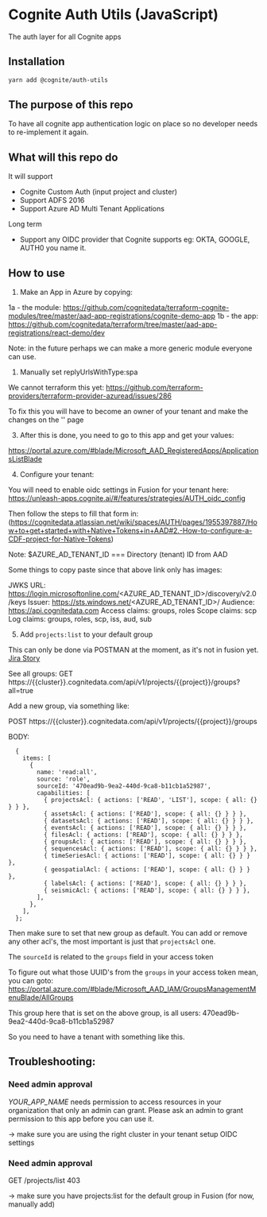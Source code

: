 # Cognite Auth Utils (JavaScript)

The auth layer for all Cognite apps

## Installation

```sh
yarn add @cognite/auth-utils
```

## The purpose of this repo

To have all cognite app authentication logic on place so no developer needs to re-implement it again.

## What will this repo do

It will support

- Cognite Custom Auth (input project and cluster)
- Support ADFS 2016
- Support Azure AD Multi Tenant Applications

Long term

- Support any OIDC provider that Cognite supports eg: OKTA, GOOGLE, AUTH0 you name it.

## How to use

1. Make an App in Azure by copying:
  
  1a - the module: https://github.com/cognitedata/terraform-cognite-modules/tree/master/aad-app-registrations/cognite-demo-app
  1b - the app: https://github.com/cognitedata/terraform/tree/master/aad-app-registrations/react-demo/dev

Note: in the future perhaps we can make a more generic module everyone can use.

1. Manually set replyUrlsWithType:spa 
 
We cannot terraform this yet: https://github.com/terraform-providers/terraform-provider-azuread/issues/286

To fix this you will have to become an owner of your tenant and make the changes on the '' page

3. After this is done, you need to go to this app and get your values:

https://portal.azure.com/#blade/Microsoft_AAD_RegisteredApps/ApplicationsListBlade

4. Configure your tenant:

You will need to enable oidc settings in Fusion for your tenant here: https://unleash-apps.cognite.ai/#/features/strategies/AUTH_oidc_config

Then follow the steps to fill that form in: (https://cognitedata.atlassian.net/wiki/spaces/AUTH/pages/1955397887/How+to+get+started+with+Native+Tokens+in+AAD#2.-How-to-configure-a-CDF-project-for-Native-Tokens)

Note: $AZURE_AD_TENANT_ID === Directory (tenant) ID from AAD

Some things to copy paste since that above link only has images:

JWKS URL: https://login.microsoftonline.com/<AZURE_AD_TENANT_ID>/discovery/v2.0/keys
Issuer: https://sts.windows.net/<AZURE_AD_TENANT_ID>/
Audience: https://api.cognitedata.com
Access claims: groups, roles
Scope claims: scp
Log claims: groups, roles, scp, iss, aud, sub

5. Add `projects:list` to your default group

This can only be done via POSTMAN at the moment, as it's not in fusion yet. [Jira Story](https://cognitedata.atlassian.net/browse/AUTH-457?focusedCommentId=102987)

See all groups:
GET https://{{cluster}}.cognitedata.com/api/v1/projects/{{project}}/groups?all=true

Add a new group, via something like:

POST https://{{cluster}}.cognitedata.com/api/v1/projects/{{project}}/groups

BODY:
```
  {
    items: [
      {
        name: 'read:all',
        source: 'role',
        sourceId: '470ead9b-9ea2-440d-9ca8-b11cb1a52987',
        capabilities: [
          { projectsAcl: { actions: ['READ', 'LIST'], scope: { all: {} } } },
          { assetsAcl: { actions: ['READ'], scope: { all: {} } } },
          { datasetsAcl: { actions: ['READ'], scope: { all: {} } } },
          { eventsAcl: { actions: ['READ'], scope: { all: {} } } },
          { filesAcl: { actions: ['READ'], scope: { all: {} } } },
          { groupsAcl: { actions: ['READ'], scope: { all: {} } } },
          { sequencesAcl: { actions: ['READ'], scope: { all: {} } } },
          { timeSeriesAcl: { actions: ['READ'], scope: { all: {} } } },
          { geospatialAcl: { actions: ['READ'], scope: { all: {} } } },
          { labelsAcl: { actions: ['READ'], scope: { all: {} } } },
          { seismicAcl: { actions: ['READ'], scope: { all: {} } } },
        ],
      },
    ],
  };
```

Then make sure to set that new group as default. You can add or remove any other acl's, the most important is just that `projectsAcl` one.

The `sourceId` is related to the `groups` field in your access token

To figure out what those UUID's from the `groups` in your access token mean, you can goto: https://portal.azure.com/#blade/Microsoft_AAD_IAM/GroupsManagementMenuBlade/AllGroups

This group here that is set on the above group, is all users: 470ead9b-9ea2-440d-9ca8-b11cb1a52987

So you need to have a tenant with something like this.

## Troubleshooting:

### Need admin approval

_YOUR_APP_NAME_ needs permission to access resources in your organization that only an admin can grant. Please ask an admin to grant permission to this app before you can use it.

-> make sure you are using the right cluster in your tenant setup OIDC settings

### Need admin approval

GET /projects/list 403

-> make sure you have projects:list for the default group in Fusion (for now, manually add)

